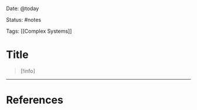 Date: @today

Status: #notes

Tags: [[Complex Systems]]

# Title

>[!info]
> 






---
# References


